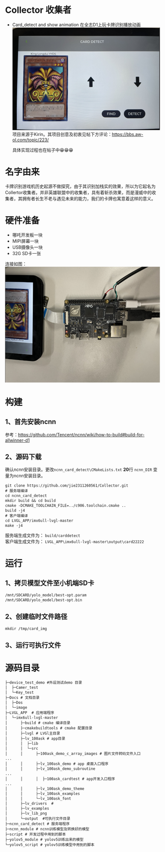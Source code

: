 # Collector 收集者
- Card_detect and show animation  在全志D1上玩卡牌识别播放动画
   ![collector](./Docs/image/1_App_contol.png)
   项目来源于Kirin。其项目创意及初衷见帖下方评论：https://bbs.aw-ol.com/topic/223/

   具体实现过程也在帖子中😁😁😁


# 名字由来
   卡牌识别游戏机历史起源不做探究，由于其识别加栈实的效果，所以为它起名为Collertor收集者。并非英雄联盟中的收集者，具有着斩杀效果，而是漫威中的收集者，其拥有者长生不老与遇见未来的能力，我们的卡牌也寓意着这样的意义。



# 硬件准备
- 哪吒开发板一块
- MIPI屏幕一块
- USB摄像头一块
- 32G SD卡一张

连接如图：
![card_line_img](./Docs/image/2_Card_Mement.png)

# 构建
## 1、首先安装ncnn

参考：https://github.com/Tencent/ncnn/wiki/how-to-build#build-for-allwinner-d1

## 2、源码下载
确认ncnn安装目录。更改`ncnn_card_detect\CMakeLists.txt` **20**行 `ncnn_DIR` 变量为ncnn安装目录。

```shell
git clone https://github.com/jie2311260561/Collector.git
# 服务端编译
cd ncnn_card_detect
mkdir build && cd build
cmake -DCMAKE_TOOLCHAIN_FILE=../c906.toolchain.cmake ..
build -j4
# 客户端编译
cd LVGL_APP/imx6ull-lvgl-master
make -j4
```

服务端生成文件为： `build/carddetect`  
客户端生成文件为： `LVGL_APP\imx6ull-lvgl-master\output\card22222`


# 运行
## 1、拷贝模型文件至小机端SD卡

```shell
/mnt/SDCARD/yolo_model/best-opt.param
/mnt/SDCARD/yolo_model/best-opt.bin
```

## 2、创建临时文件路径
```Shell
mkdir /tmp/card_img
```
## 3、运行可执行文件

# 源码目录

``` shell
├─device_test_demo #外设测试demo 目录
│  ├─Camer_test
│  └─Key_test
├─Docs # 文档目录
│  ├─Dos
│  └─image
├─LVGL_APP  # 应用端程序
│  └─imx6ull-lvgl-master
│      ├─build # cmake 编译目录
│      ├─cmakebuildtools # cmake 配置目录
│      ├─lvgl # LVGl主目录
│      ├─lv_100ask # app目录
│      │  ├─lib
│      │  └─src
│      │      ├─100ask_demo_c_array_images # 图片文件转码文件入口
...
│      │      ├─lv_100ask_demo # app 桌面入口程序
│      │      ├─lv_100ask_demo_subroutine
...
│      │      │  ├─100ask_cardtest # app开发入口程序
...
│      │      ├─lv_100ask_demo_theme
│      │      ├─lv_100ask_examples
│      │      └─lv_100ask_font
│      ├─lv_drivers  #
│      ├─lv_examples
│      ├─lv_lib_png
│      └─output  #可执行文件目录
├─ncnn_card_detect # 服务端程序
├─ncnn_module # ncnn训练模型及转换好的模型
├─script # 开发过程中用到的脚本
├─yolov5_module # yolov5训练出来的模型
└─yolov5_script # yolov5训练模型中用到的脚本
```


